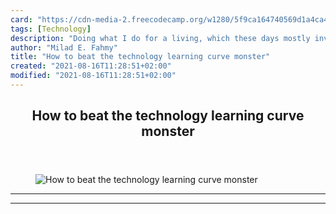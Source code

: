 ```yaml
---
card: "https://cdn-media-2.freecodecamp.org/w1280/5f9ca164740569d1a4ca4e59.jpg"
tags: [Technology]
description: "Doing what I do for a living, which these days mostly involve"
author: "Milad E. Fahmy"
title: "How to beat the technology learning curve monster"
created: "2021-08-16T11:28:51+02:00"
modified: "2021-08-16T11:28:51+02:00"
---
```

<div class="site-wrapper">
<main id="site-main" class="site-main outer">
<div class="inner">
<article class="post-full post tag-technology tag-learning ">
<header class="post-full-header">
<h1 class="post-full-title">How to beat the technology learning curve monster</h1>
</header>
<figure class="post-full-image">
<picture>
<source media="(max-width: 700px)" sizes="1px" srcset="data:image/gif;base64,R0lGODlhAQABAIAAAAAAAP///yH5BAEAAAAALAAAAAABAAEAAAIBRAA7 1w">
<source media="(min-width: 701px)" sizes="(max-width: 800px) 400px,
(max-width: 1170px) 700px,
1400px" srcset="https://cdn-media-2.freecodecamp.org/w1280/5f9ca164740569d1a4ca4e59.jpg 300w,
https://cdn-media-2.freecodecamp.org/w1280/5f9ca164740569d1a4ca4e59.jpg 600w,
https://cdn-media-2.freecodecamp.org/w1280/5f9ca164740569d1a4ca4e59.jpg 1000w,
https://cdn-media-2.freecodecamp.org/w1280/5f9ca164740569d1a4ca4e59.jpg 2000w">
<img onerror="this.style.display='none'" src="https://cdn-media-2.freecodecamp.org/w1280/5f9ca164740569d1a4ca4e59.jpg" alt="How to beat the technology learning curve monster">
</picture>
</figure>
<section class="post-full-content">
<div class="post-content">
</div>
<hr>
<hr>
</section>
</article>
</div>
</main>
</div>
<!-- Google Tag Manager (noscript) -->
<!-- End Google Tag Manager (noscript) -->
